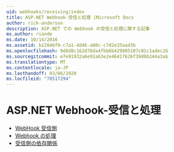 ```yaml
---
uid: webhooks/receiving/index
title: ASP.NET Webhook-受信と処理 |Microsoft Docs
author: rick-anderson
description: ASP.NET での Webhook の受信と処理に関する記事
ms.author: riande
ms.date: 10/14/2016
ms.assetid: b22046f9-c7a1-4d46-a80c-c7d2e35aad3b
ms.openlocfilehash: 9d8d8c162d76da4fbb6b429985107c01c1adec26
ms.sourcegitcommit: e7e91932a6e91a63e2e46417626f39d6b244a3ab
ms.translationtype: MT
ms.contentlocale: ja-JP
ms.lasthandoff: 03/06/2020
ms.locfileid: "78517294"
---
```

# <a name="aspnet-webhooks---receiving-and-processing"></a>ASP.NET Webhook-受信と処理

* [WebHook 受信側](receivers.md)
* [Webhook の処理](handlers.md)
* [受信側の依存関係](dependencies.md)
